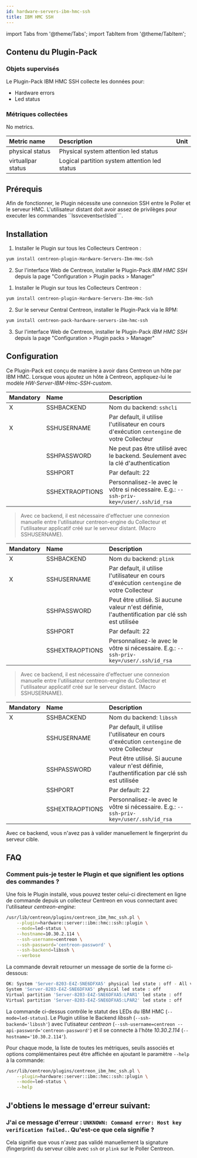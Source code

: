 ```yaml
---
id: hardware-servers-ibm-hmc-ssh
title: IBM HMC SSH
---
```

import Tabs from '@theme/Tabs';
import TabItem from '@theme/TabItem';


## Contenu du Plugin-Pack

### Objets supervisés

Le Plugin-Pack IBM HMC SSH collecte les données pour:

- Hardware errors
- Led status

### Métriques collectées

<Tabs groupId="sync">
<TabItem value="Hardwareerrors" label="Hardwareerrors">

No metrics.

</TabItem>
<TabItem value="Ledstatus" label="Ledstatus">

| Metric name        | Description                                   | Unit |
| :----------------- | :-------------------------------------------- | :--- |
| physical status    | Physical system attention led status          |      |
| virtuallpar status | Logical partition system attention led status |      |

</TabItem>
</Tabs>

## Prérequis

Afin de fonctionner, le Plugin nécessite une connexion SSH entre le Poller et le serveur HMC. L'utilisateur distant
doit avoir assez de privilèges pour executer les commandes ``lssvcevents`et`lsled```.

## Installation

<Tabs groupId="sync">
<TabItem value="Online IMP Licence & IT100 Editions" label="Online IMP Licence & IT100 Editions">

1. Installer le Plugin sur tous les Collecteurs Centreon :

```bash
yum install centreon-plugin-Hardware-Servers-Ibm-Hmc-Ssh
```

2. Sur l'interface Web de Centreon, installer le Plugin-Pack _IBM HMC SSH_ depuis la page "Configuration > Plugin packs > Manager"

</TabItem>
<TabItem value="Offline IMP License" label="Offline IMP License">

1. Installer le Plugin sur tous les Collecteurs Centreon :

```bash
yum install centreon-plugin-Hardware-Servers-Ibm-Hmc-Ssh
```

2. Sur le serveur Central Centreon, installer le Plugin-Pack via le RPM:

```bash
yum install centreon-pack-hardware-servers-ibm-hmc-ssh
```

3. Sur l'interface Web de Centreon, installer le Plugin-Pack _IBM HMC SSH_ depuis la page "Configuration > Plugin packs > Manager"

</TabItem>
</Tabs>

## Configuration

Ce Plugin-Pack est conçu de manière à avoir dans Centreon un hôte par IBM HMC.
Lorsque vous ajoutez un hôte à Centreon, appliquez-lui le modèle _HW-Server-IBM-Hmc-SSH-custom_.

<Tabs groupId="sync">
<TabItem value="sshcli backend" label="sshcli backend">

| Mandatory | Name            | Description                                                                                 |
| :-------- | :-------------- | :------------------------------------------------------------------------------------------ |
| X         | SSHBACKEND      | Nom du backend: `sshcli`                                                                    |
| X         | SSHUSERNAME     | Par default, il utilise l'utilisateur en cours d'exécution `centengine` de votre Collecteur |
|           | SSHPASSWORD     | Ne peut pas être utilisé avec le backend. Seulement avec la clé d'authentication            |
|           | SSHPORT         | Par default: 22                                                                             |
|           | SSHEXTRAOPTIONS | Personnalisez-le avec le vôtre si nécessaire. E.g.: `--ssh-priv-key=/user/.ssh/id_rsa`      |

> Avec ce backend, il est nécessaire d'effectuer une connexion manuelle entre l'utilisateur centreon-engine du Collecteur
> et l'utilisateur applicatif créé sur le serveur distant. (Macro SSHUSERNAME).

</TabItem>
<TabItem value="plink backend" label="plink backend">

| Mandatory | Name            | Description                                                                                    |
| :-------- | :-------------- | :--------------------------------------------------------------------------------------------- |
| X         | SSHBACKEND      | Nom du backend: `plink`                                                                        |
| X         | SSHUSERNAME     | Par default, il utilise l'utilisateur en cours d'exécution `centengine` de votre Collecteur    |
|           | SSHPASSWORD     | Peut être utilisé. Si aucune valeur n'est définie, l'authentification par clé ssh est utilisée |
|           | SSHPORT         | Par default: 22                                                                                |
|           | SSHEXTRAOPTIONS | Personnalisez-le avec le vôtre si nécessaire. E.g.: `--ssh-priv-key=/user/.ssh/id_rsa`         |

> Avec ce backend, il est nécessaire d'effectuer une connexion manuelle entre l'utilisateur centreon-engine du Collecteur
> et l'utilisateur applicatif créé sur le serveur distant. (Macro SSHUSERNAME).

</TabItem>
<TabItem value="libssh backend (par défaut)" label="libssh backend (par défaut)">

| Mandatory | Name            | Description                                                                                    |
| :-------- | :-------------- | :--------------------------------------------------------------------------------------------- |
| X         | SSHBACKEND      | Nom du backend: `libssh`                                                                       |
|           | SSHUSERNAME     | Par default, il utilise l'utilisateur en cours d'exécution `centengine` de votre Collecteur    |
|           | SSHPASSWORD     | Peut être utilisé. Si aucune valeur n'est définie, l'authentification par clé ssh est utilisée |
|           | SSHPORT         | Par default: 22                                                                                |
|           | SSHEXTRAOPTIONS | Personnalisez-le avec le vôtre si nécessaire. E.g.: `--ssh-priv-key=/user/.ssh/id_rsa`         |

Avec ce backend, vous n'avez pas à valider manuellement le fingerprint du serveur cible.

</TabItem>
</Tabs>

## FAQ

### Comment puis-je tester le Plugin et que signifient les options des commandes ?

Une fois le Plugin installé, vous pouvez tester celui-ci directement en ligne de commande
depuis un collecteur Centreon en vous connectant avec l'utilisateur _centreon-engine_:

```bash
/usr/lib/centreon/plugins/centreon_ibm_hmc_ssh.pl \
    --plugin=hardware::server::ibm::hmc::ssh::plugin \
    --mode=led-status \
    --hostname=10.30.2.114 \
    --ssh-username=centreon \
    --ssh-password='centreon-password' \
    --ssh-backend=libssh \
    --verbose
```

La commande devrait retourner un message de sortie de la forme ci-dessous:

```bash
OK: System 'Server-8203-E4Z-SNE6DFXA5' physical led state : off - All virtual partition status are ok |
System 'Server-8203-E4Z-SNE6DFXA5' physical led state : off
Virtual partition 'Server-8203-E4Z-SNE6DFXA5:LPAR1' led state : off
Virtual partition 'Server-8203-E4Z-SNE6DFXA5:LPAR2' led state : off
```

La commande ci-dessus contrôle le statut des LEDs du IBM HMC (`--mode=led-status`).
Le Plugin utilise le Backend _libssh_ (`--ssh-backend='libssh'`) avec l'utisateur _centreon_ (`--ssh-username=centreon --api-password='centreon-password'`)
et il se connecte à l'hôte _10.30.2.114_ (`--hostname='10.30.2.114'`).

Pour chaque mode, la liste de toutes les métriques, seuils associés et options complémentaires peut être affichée
en ajoutant le paramètre `--help` à la commande:

```bash
/usr/lib/centreon/plugins/centreon_ibm_hmc_ssh.pl \
    --plugin=hardware::server::ibm::hmc::ssh::plugin \
    --mode=led-status \
    --help
```

## J'obtiens le message d'erreur suivant:

### J'ai ce message d'erreur : `UNKNOWN: Command error: Host key verification failed.`. Qu'est-ce que cela signifie ?

Cela signifie que vous n'avez pas validé manuellement la signature (fingerprint) du serveur cible avec `ssh` or `plink` sur le Poller Centreon.
